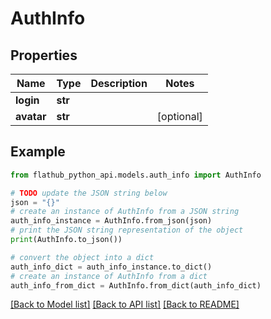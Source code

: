 # AuthInfo


## Properties

Name | Type | Description | Notes
------------ | ------------- | ------------- | -------------
**login** | **str** |  | 
**avatar** | **str** |  | [optional] 

## Example

```python
from flathub_python_api.models.auth_info import AuthInfo

# TODO update the JSON string below
json = "{}"
# create an instance of AuthInfo from a JSON string
auth_info_instance = AuthInfo.from_json(json)
# print the JSON string representation of the object
print(AuthInfo.to_json())

# convert the object into a dict
auth_info_dict = auth_info_instance.to_dict()
# create an instance of AuthInfo from a dict
auth_info_from_dict = AuthInfo.from_dict(auth_info_dict)
```
[[Back to Model list]](../README.md#documentation-for-models) [[Back to API list]](../README.md#documentation-for-api-endpoints) [[Back to README]](../README.md)


